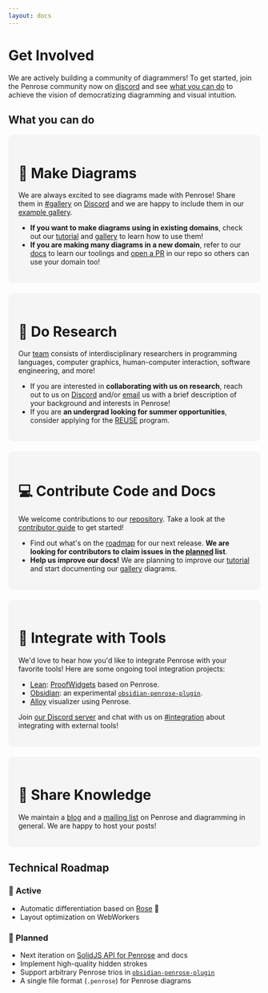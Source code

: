 ```yaml
---
layout: docs
---
```


<script setup>
  import PR from "./src/components/GitHubPR.vue"
  import Issue from "./src/components/GitHubIssue.vue"
</script>

# Get Involved

We are actively building a community of diagrammers! To get started, join the Penrose community now on [discord][] and see [what you can do](#what-you-can-do) to achieve the vision of democratizing diagramming and visual intuition.

## What you can do

<div class="action-grid">

<div class="action-group diagrams">

<h1 class="action-header">🌹 Make Diagrams</h1>

We are always excited to see diagrams made with Penrose! Share them in [#gallery][] on [Discord][] and we are happy to include them in our [example gallery][].

- **If you want to make diagrams using in existing domains**, check out our [tutorial][] and [gallery][example gallery] to learn how to use them!
- **If you are making many diagrams in a new domain**, refer to our [docs][using penrose] to learn our toolings and [open a PR][contributing PR] in our repo so others can use your domain too!

</div>

<div class="action-group research">

<h1 class="action-header">🔭 Do Research</h1>

Our [team][] consists of interdisciplinary researchers in programming languages, computer graphics, human-computer interaction, software engineering, and more!

- If you are interested in **collaborating with us on research**, reach out to us on [Discord][] and/or [email][] us with a brief description of your background and interests in Penrose!
- If you are **an undergrad looking for summer opportunities**, consider applying for the [REUSE][] program.

</div>

<div class="action-group code-docs">

<h1 class="action-header">💻 Contribute Code and Docs</h1>

We welcome contributions to our [repository][]. Take a look at the [contributor guide](https://github.com/penrose/penrose/blob/main/CONTRIBUTING.md) to get started!

- Find out what's on the [roadmap][] for our next release. **We are looking for contributors to claim issues in the [planned](#🎯-planned) list**.
- **Help us improve our docs!** We are planning to improve our [tutorial][] and start documenting our [gallery][example gallery] diagrams.

</div>

<div class="action-group integration">

<h1 class="action-header">💞 Integrate with Tools</h1>

We'd love to hear how you'd like to integrate Penrose with your favorite tools! Here are some ongoing tool integration projects:

- [Lean](https://leanprover.github.io/): [ProofWidgets](https://github.com/EdAyers/ProofWidgets4) based on Penrose.
- [Obsidian](https://obsidian.md/): an experimental [`obsidian-penrose-plugin`][].
- [Alloy](http://alloytools.org/) visualizer using Penrose.

Join [our Discord server][discord] and chat with us on [#integration](https://discord.com/channels/1115349463603617954/1130497270664679444) about integrating with external tools!

</div>

<div class="action-group posts">

<h1 class="action-header">💬 Share Knowledge</h1>

We maintain a [blog][] and a [mailing list][] on Penrose and diagramming in general. We are happy to host your posts!

</div>
</div>

## Technical Roadmap

### 🚀 Active

- Automatic differentiation based on [Rose][rose] 🌹 <PR pr="1636" />
- Layout optimization on WebWorkers <PR pr="1528" />

### 🎯 Planned

- Next iteration on [SolidJS API for Penrose](/docs/ref/solid.md) and docs
- Implement high-quality hidden strokes <Issue issue="517" />
- Support arbitrary Penrose trios in [`obsidian-penrose-plugin`]
- A single file format (`.penrose`) for Penrose diagrams

<!-- ### 💭 Potential
- -->

<style>
  .action-grid {
    display: grid;
    grid-template-columns: repeat(auto-fit, minmax(320px, 1fr)); 
    grid-gap: 20px;
    /* grid-auto-row: min-content; */
    /* display: flex;
    width: 100%;
    flex-wrap: wrap; */
  }

  .action-group {
    /* max-width: 50%; */
    border-radius: 10px;
    background-color: #f5f5f5;
    padding: 20px;
  }
  .dark .action-group {
    background-color: var(--vp-c-bg-soft);
  }
  .action-header {
    font-size: 28px !important;
  }
  /* .research {
    grid-row: span 1
  }
  .code-and-docs {
    grid-row: span 1
  } */
</style>

[discord]: https://discord.gg/a7VXJU4dfR
[email]: mailto:team@penrose.ink
[#gallery]: https://discord.com/channels/1115349463603617954/1115717389787611155
[blog]: /blog
[REUSE]: https://www.cmu.edu/scs/s3d/reuse/
[repository]: https://github.com/penrose/penrose
[example gallery]: /examples
[mailing list]: http://eepurl.com/cIapnn
[tutorial]: /docs/tutorial/welcome
[using penrose]: /docs/ref/using
[contributing PR]: https://github.com/penrose/penrose/blob/main/CONTRIBUTING.md#contributing
[rose]: https://rosejs.dev/
[roadmap]: #technical-roadmap
[`obsidian-penrose-plugin`]: https://github.com/wodeni/obsidian-penrose-plugin
[team]: /docs/team
